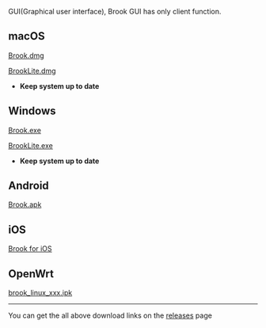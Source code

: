 GUI(Graphical user interface), Brook GUI has only client function.

## macOS

[Brook.dmg](https://github.com/txthinking/brook/releases/download/v20210401/Brook.dmg)

[BrookLite.dmg](https://github.com/txthinking/brook/releases/download/v20210401/BrookLite.dmg)

-   **Keep system up to date**

## Windows

[Brook.exe](https://github.com/txthinking/brook/releases/download/v20210401/Brook.exe)

[BrookLite.exe](https://github.com/txthinking/brook/releases/download/v20210401/BrookLite.exe)

-   **Keep system up to date**

## Android

[Brook.apk](https://github.com/txthinking/brook/releases/download/v20210401/Brook.apk)

## iOS

[Brook for iOS](https://apps.apple.com/us/app/brook-a-cross-platform-proxy/id1216002642)

## OpenWrt

[brook_linux_xxx.ipk](/brook-tproxy-gui)

---

You can get the all above download links on the [releases](https://github.com/txthinking/brook/releases) page
